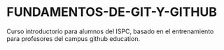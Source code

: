 # FUNDAMENTOS-DE-GIT-Y-GITHUB
Curso introductorio para alumnos del ISPC, basado en el entrenamiento para profesores del campus github education.

